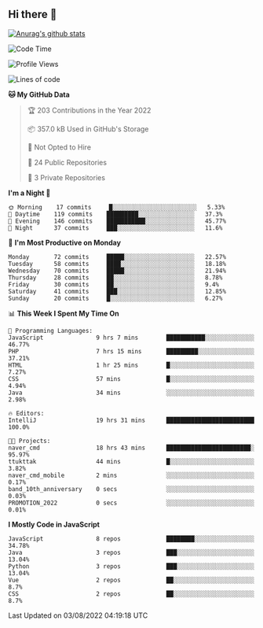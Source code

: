 ## Hi there 👋

[![Anurag's github stats](https://github-readme-stats.vercel.app/api?username=Songwonseok)](https://github.com/anuraghazra/github-readme-stats)



<!--START_SECTION:waka-->
![Code Time](http://img.shields.io/badge/Code%20Time-1%2C675%20hrs%205%20mins-blue)

![Profile Views](http://img.shields.io/badge/Profile%20Views-1-blue)

![Lines of code](https://img.shields.io/badge/From%20Hello%20World%20I%27ve%20Written-3%20Million%20lines%20of%20code-blue)

**🐱 My GitHub Data** 

> 🏆 203 Contributions in the Year 2022
 > 
> 📦 357.0 kB Used in GitHub's Storage 
 > 
> 🚫 Not Opted to Hire
 > 
> 📜 24 Public Repositories 
 > 
> 🔑 3 Private Repositories  
 > 
**I'm a Night 🦉** 

```text
🌞 Morning    17 commits     █░░░░░░░░░░░░░░░░░░░░░░░░   5.33% 
🌆 Daytime    119 commits    █████████░░░░░░░░░░░░░░░░   37.3% 
🌃 Evening    146 commits    ███████████░░░░░░░░░░░░░░   45.77% 
🌙 Night      37 commits     ███░░░░░░░░░░░░░░░░░░░░░░   11.6%

```
📅 **I'm Most Productive on Monday** 

```text
Monday       72 commits     █████░░░░░░░░░░░░░░░░░░░░   22.57% 
Tuesday      58 commits     ████░░░░░░░░░░░░░░░░░░░░░   18.18% 
Wednesday    70 commits     █████░░░░░░░░░░░░░░░░░░░░   21.94% 
Thursday     28 commits     ██░░░░░░░░░░░░░░░░░░░░░░░   8.78% 
Friday       30 commits     ██░░░░░░░░░░░░░░░░░░░░░░░   9.4% 
Saturday     41 commits     ███░░░░░░░░░░░░░░░░░░░░░░   12.85% 
Sunday       20 commits     █░░░░░░░░░░░░░░░░░░░░░░░░   6.27%

```


📊 **This Week I Spent My Time On** 

```text
💬 Programming Languages: 
JavaScript               9 hrs 7 mins        ███████████░░░░░░░░░░░░░░   46.77% 
PHP                      7 hrs 15 mins       █████████░░░░░░░░░░░░░░░░   37.21% 
HTML                     1 hr 25 mins        █░░░░░░░░░░░░░░░░░░░░░░░░   7.27% 
CSS                      57 mins             █░░░░░░░░░░░░░░░░░░░░░░░░   4.94% 
Java                     34 mins             ░░░░░░░░░░░░░░░░░░░░░░░░░   2.98%

🔥 Editors: 
IntelliJ                 19 hrs 31 mins      █████████████████████████   100.0%

🐱‍💻 Projects: 
naver_cmd                18 hrs 43 mins      ████████████████████████░   95.97% 
ttukttak                 44 mins             █░░░░░░░░░░░░░░░░░░░░░░░░   3.82% 
naver_cmd_mobile         2 mins              ░░░░░░░░░░░░░░░░░░░░░░░░░   0.17% 
band_10th_anniversary    0 secs              ░░░░░░░░░░░░░░░░░░░░░░░░░   0.03% 
PROMOTION_2022           0 secs              ░░░░░░░░░░░░░░░░░░░░░░░░░   0.01%

```

**I Mostly Code in JavaScript** 

```text
JavaScript               8 repos             ████████░░░░░░░░░░░░░░░░░   34.78% 
Java                     3 repos             ███░░░░░░░░░░░░░░░░░░░░░░   13.04% 
Python                   3 repos             ███░░░░░░░░░░░░░░░░░░░░░░   13.04% 
Vue                      2 repos             ██░░░░░░░░░░░░░░░░░░░░░░░   8.7% 
CSS                      2 repos             ██░░░░░░░░░░░░░░░░░░░░░░░   8.7%

```



 Last Updated on 03/08/2022 04:19:18 UTC
<!--END_SECTION:waka-->
